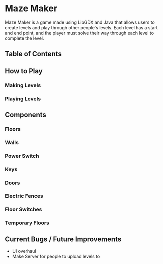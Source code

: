 # Maze Maker
Maze Maker is a game made using LibGDX and Java that allows users to create levels and play through other people's levels. Each level has a start and end point, and the player must solve their way through each level to complete the level.
## Table of Contents
## How to Play
### Making Levels
### Playing Levels
## Components
### Floors
### Walls
### Power Switch
### Keys
### Doors
### Electric Fences
### Floor Switches
### Temporary Floors
## Current Bugs / Future Improvements
- UI overhaul
- Make Server for people to upload levels to
